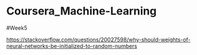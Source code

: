# Coursera_Machine-Learning 

#Week5

https://stackoverflow.com/questions/20027598/why-should-weights-of-neural-networks-be-initialized-to-random-numbers
